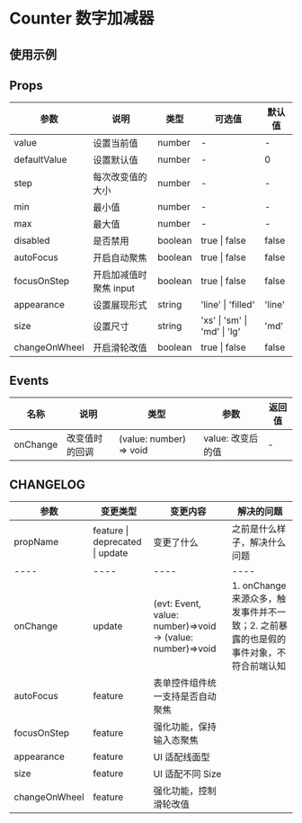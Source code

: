 # Counter 数字加减器

## 使用示例

<!-- Inject Stories -->

## Props

| 参数          | 说明                   | 类型    | 可选值                       | 默认值 |
| ------------- | ---------------------- | ------- | ---------------------------- | ------ |
| value         | 设置当前值             | number  | -                            | -      |
| defaultValue  | 设置默认值             | number  | -                            | 0      |
| step          | 每次改变值的大小       | number  | -                            | -      |
| min           | 最小值                 | number  | -                            | -      |
| max           | 最大值                 | number  | -                            | -      |
| disabled      | 是否禁用               | boolean | true \| false                | false  |
| autoFocus     | 开启自动聚焦           | boolean | true \| false                | false  |
| focusOnStep   | 开启加减值时聚焦 input | boolean | true \| false                | false  |
| appearance    | 设置展现形式           | string  | 'line' \| 'filled'           | 'line' |
| size          | 设置尺寸               | string  | 'xs' \| 'sm' \| 'md' \| 'lg' | 'md'   |
| changeOnWheel | 开启滑轮改值           | boolean | true \| false                | false  |

## Events

| 名称     | 说明           | 类型                    | 参数              | 返回值 |
| -------- | -------------- | ----------------------- | ----------------- | ------ |
| onChange | 改变值时的回调 | (value: number) => void | value: 改变后的值 | -      |

## CHANGELOG

| 参数          | 变更类型                        | 变更内容                                                   | 解决的问题                                                                            |
| ------------- | ------------------------------- | ---------------------------------------------------------- | ------------------------------------------------------------------------------------- |
| propName      | feature \| deprecated \| update | 变更了什么                                                 | 之前是什么样子，解决什么问题                                                          |
| ----          | ----                            | ----                                                       | ----                                                                                  |
| onChange      | update                          | (evt: Event, value: number)=>void -> (value: number)=>void | 1. onChange 来源众多，触发事件并不一致；2. 之前暴露的也是假的事件对象，不符合前端认知 |
| autoFocus     | feature                         | 表单控件组件统一支持是否自动聚焦                           |
| focusOnStep   | feature                         | 强化功能，保持输入态聚焦                                   |
| appearance    | feature                         | UI 适配线面型                                              |
| size          | feature                         | UI 适配不同 Size                                           |
| changeOnWheel | feature                         | 强化功能，控制滑轮改值                                     |
